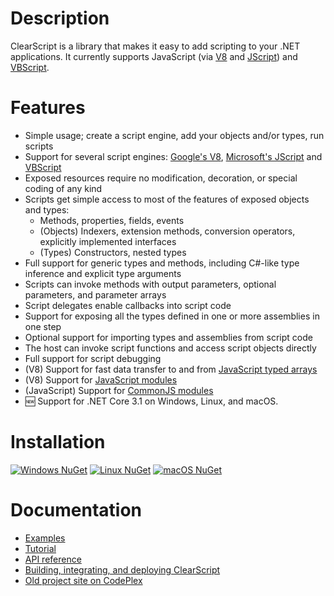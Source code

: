 # Description
ClearScript is a library that makes it easy to add scripting to your .NET applications. It currently supports JavaScript (via [V8](https://developers.google.com/v8/) and [JScript](https://docs.microsoft.com/en-us/previous-versions//hbxc2t98(v=vs.85))) and [VBScript](https://docs.microsoft.com/en-us/previous-versions//t0aew7h6(v=vs.85)).

# Features
* Simple usage; create a script engine, add your objects and/or types, run scripts
* Support for several script engines: [Google's V8](https://developers.google.com/v8/), [Microsoft's JScript](https://docs.microsoft.com/en-us/previous-versions//hbxc2t98(v=vs.85)) and [VBScript](https://docs.microsoft.com/en-us/previous-versions//t0aew7h6(v=vs.85))
* Exposed resources require no modification, decoration, or special coding of any kind
* Scripts get simple access to most of the features of exposed objects and types:
  * Methods, properties, fields, events
  * (Objects) Indexers, extension methods, conversion operators, explicitly implemented interfaces
  * (Types) Constructors, nested types
* Full support for generic types and methods, including C#-like type inference and explicit type arguments
* Scripts can invoke methods with output parameters, optional parameters, and parameter arrays
* Script delegates enable callbacks into script code
* Support for exposing all the types defined in one or more assemblies in one step
* Optional support for importing types and assemblies from script code
* The host can invoke script functions and access script objects directly
* Full support for script debugging
* (V8) Support for fast data transfer to and from [JavaScript typed arrays](https://developer.mozilla.org/en-US/docs/Web/JavaScript/Typed_arrays)
* (V8) Support for [JavaScript modules](https://developer.mozilla.org/en-US/docs/Web/JavaScript/Guide/Modules)
* (JavaScript) Support for [CommonJS modules](http://wiki.commonjs.org/wiki/Modules)
* :new: Support for .NET Core 3.1 on Windows, Linux, and macOS.

# Installation
[![Windows NuGet](https://img.shields.io/nuget/vpre/Microsoft.ClearScript?label=NuGet&logo=Windows&logoColor=white)](https://www.nuget.org/packages/Microsoft.ClearScript)
[![Linux NuGet](https://img.shields.io/nuget/vpre/Microsoft.ClearScript.linux-x64?label=NuGet&logo=Linux&logoColor=white)](https://www.nuget.org/packages/Microsoft.ClearScript.linux-x64)
[![macOS NuGet](https://img.shields.io/nuget/vpre/Microsoft.ClearScript.osx-x64?label=NuGet&logo=Apple&logoColor=white)](https://www.nuget.org/packages/Microsoft.ClearScript.osx-x64)

# Documentation
* [Examples](https://microsoft.github.io/ClearScript/Examples/Examples.html)
* [Tutorial](https://microsoft.github.io/ClearScript/Tutorial/FAQtorial.html)
* [API reference](https://microsoft.github.io/ClearScript/Reference/index.html)
* [Building, integrating, and deploying ClearScript](https://microsoft.github.io/ClearScript/Details/Build.html)
* [Old project site on CodePlex](https://clearscript.codeplex.com/)
